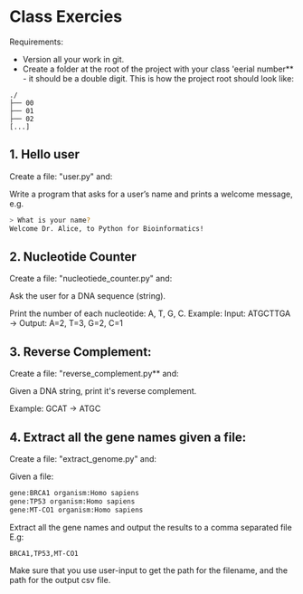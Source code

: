 # Class Exercies

Requirements:
- Version all your work in git.
- Create a folder at the root of the project with your class 'eerial number** - it should be a double digit.  This is how the project root should look like:

```                                                  
./
├── 00
├── 01
├── 02
[...]
```
## 1. Hello user

Create a file: "user.py" and:

Write a program that asks for a user’s name and prints a welcome message, e.g.

```bash
> What is your name?
Welcome Dr. Alice, to Python for Bioinformatics!
```
## 2. Nucleotide Counter

Create a file: "nucleotiede_counter.py" and:

Ask the user for a DNA sequence (string).

Print the number of each nucleotide: A, T, G, C.
Example: Input: ATGCTTGA → Output: A=2, T=3, G=2, C=1

## 3. Reverse Complement:

Create a file: "reverse_complement.py** and:

Given a DNA string, print it's reverse complement.

Example:
GCAT -> ATGC

## 4. Extract all the gene names given a file:

Create a file: "extract_genome.py" and:

Given a file:

```test.txt
gene:BRCA1 organism:Homo sapiens
gene:TP53 organism:Homo sapiens
gene:MT-CO1 organism:Homo sapiens
```

Extract all the gene names and output the results to a comma separated file E.g:

```csv
BRCA1,TP53,MT-CO1
```

Make sure that you use user-input to get the path for the filename, and the path for the output csv file.

